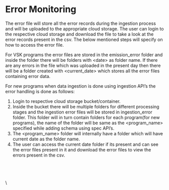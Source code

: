 # Error Monitoring

The error file will store all the error records during the ingestion process and will be uploaded to the appropriate cloud storage. The user can login to the respective cloud storage and download the file to take a look at the error records present in the csv. The below mentioned steps will specify on how to access the error file.

For VSK programs the error files are stored in the emission\_error folder and inside the folder there will be folders with \<date> as folder name. If there are any errors in the file which was uploaded in the present day then there will be a folder created with \<current\_date> which stores all the error files containing error data.

For new programs  when data ingestion is done using ingestion API’s the error handling is done as follows:

1. Login to respective cloud storage bucket/container.
2. Inside the bucket there will be multiple folders for different processing stages and the ingestion error files  will be stored in ingestion\_error folder. This folder will in turn contain folders for each program(for new programs), the name of the folder will be same as the \<program\_name> specified while adding schema using spec API’s.
3. The \<program\_name> folder will internally have a folder which will have current date as the folder name.
4. The user can access the current date folder if its present and can see the error files present in it and download the error files to view the errors present in the csv.

<figure><img src="https://lh6.googleusercontent.com/-4eXT12YjYOGRakwPuypA6y-UgkSaePDJHCNX6SLiMeaJZk9xSo3XZBPO0wuUe8Si2KMIdKuM1Adu470P6fDik5wlA2Ij70U3dJrlbzZ8In-hidjSjNOLBEd94Tz2jF7CDjb2e1mTUnw01FayWMdjR8" alt=""><figcaption></figcaption></figure>

<figure><img src="https://lh6.googleusercontent.com/_GsL4nDlIqK7koBGcQ718cYq-tbnYDjXcEcIdyuMzVpc_cZU3Bg9E_On1pifCHNuua8ki0ea5vR9M4F7yMgADxuOGDxIS4bv0WDBwvjj5bgVGVto09MJaMzWL9XXexVGinmUmWX8gxEyIPJbYegR6zU" alt=""><figcaption></figcaption></figure>

<figure><img src="https://lh6.googleusercontent.com/21_dCGYCJ6E9NwoBvehMZxOMt58nl6kj5yMAIq8fb5dhI5T2DesN0DvPXdEQsikx_vVbKoNAhUa-4KuK0suN9V-9Fk1J1ziNG0jYhy-WK7EovdeOCI6oMbgEINpQnTG8AHbHswu6p-lokRFrLwKfZEU" alt=""><figcaption></figcaption></figure>

<figure><img src="https://lh3.googleusercontent.com/g6qgMpCEHOmYQDASsfmK7MCPu_t90ZHlbP8N9YeatBsxrdbWn7axaPFwsgmsLI-zXCWXYmNZiK7kbwczrBPDzA0A1fjGsZV-VTukVERpdi08Pu9notg5sf_5LAF8MZwJNevqNSlB7nJQAYHf__2Kct0" alt=""><figcaption></figcaption></figure>

\
